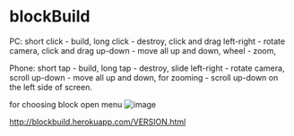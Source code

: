 # blockBuild

PC:
short click - build,
long click - destroy,
click and drag left-right - rotate camera,
click and drag up-down - move all up and down,
wheel - zoom,

Phone:
short tap - build,
long tap - destroy,
slide left-right - rotate camera,
scroll up-down - move all up and down,
for zooming - scroll up-down on the left side of screen.

for choosing block open menu ![image](https://user-images.githubusercontent.com/63554864/163677770-8482ff3a-1c4f-408d-86b4-0a1b94ada86d.png)

http://blockbuild.herokuapp.com/VERSION.html

